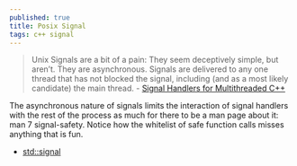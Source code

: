 ```yaml
---
published: true
title: Posix Signal
tags: c++ signal
---
```

> Unix Signals are a bit of a pain: They seem deceptively simple, but aren’t. They are asynchronous. Signals are delivered to any one thread that has not blocked the signal, including (and as a most likely candidate) the main thread. - [Signal Handlers for Multithreaded C++](https://thomastrapp.com/posts/signal-handlers-for-multithreaded-c++//)

The asynchronous nature of signals limits the interaction of signal handlers with the rest of the process as much for there to be a man page about it: man 7 signal-safety. Notice how the whitelist of safe function calls misses anything that is fun.

- [std::signal](https://en.cppreference.com/w/cpp/utility/program/signal)
